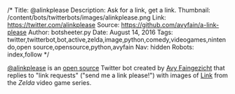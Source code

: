 /*
Title: @alinkplease
Description: Ask for a link, get a link.
Thumbnail: /content/bots/twitterbots/images/alinkplease.png
Link: https://twitter.com/alinkplease
Source: https://github.com/avyfain/a-link-please
Author: botsheeter.py
Date: August 14, 2016
Tags: twitter,twitterbot,bot,active,zelda,image,python,comedy,videogames,nintendo,open source,opensource,python,avyfain
Nav: hidden
Robots: index,follow
*/

[@alinkplease](https://twitter.com/alinkplease) is an [open source](https://github.com/avyfain/a-link-please) Twitter bot created by [Avy Faingezicht](https://twitter.com/avyfain) that replies to "link requests" ("send me a link please!") with images of [Link](https://en.wikipedia.org/wiki/Link_(The_Legend_of_Zelda)) from the *Zelda* video game series.

